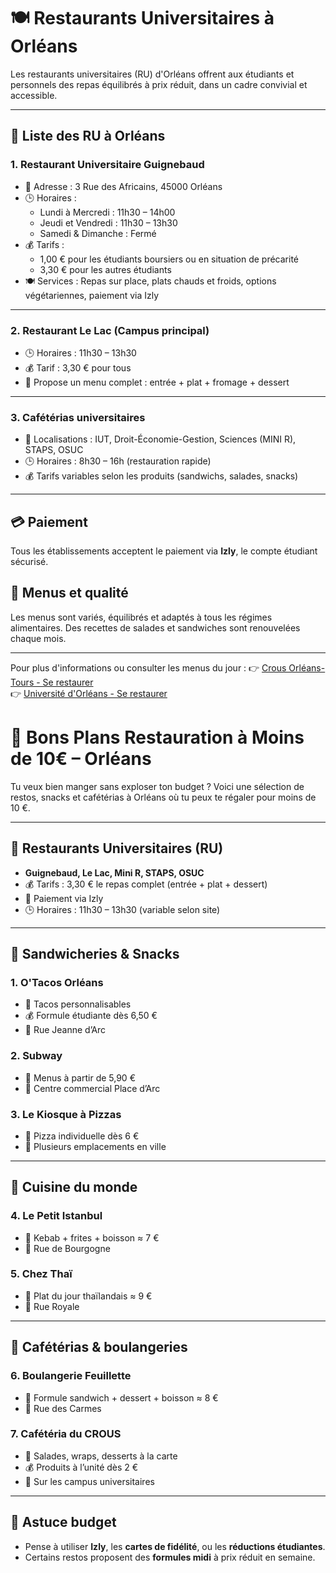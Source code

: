 # 🍽️ Restaurants Universitaires à Orléans

Les restaurants universitaires (RU) d'Orléans offrent aux étudiants et personnels des repas équilibrés à prix réduit, dans un cadre convivial et accessible.

---

## 🏫 Liste des RU à Orléans

### 1. **Restaurant Universitaire Guignebaud**
- 📍 Adresse : 3 Rue des Africains, 45000 Orléans
- 🕒 Horaires :
  - Lundi à Mercredi : 11h30 – 14h00
  - Jeudi et Vendredi : 11h30 – 13h30
  - Samedi & Dimanche : Fermé
- 💰 Tarifs :
  - 1,00 € pour les étudiants boursiers ou en situation de précarité
  - 3,30 € pour les autres étudiants
- 🍽️ Services : Repas sur place, plats chauds et froids, options végétariennes, paiement via Izly

---

### 2. **Restaurant Le Lac (Campus principal)**
- 🕒 Horaires : 11h30 – 13h30
- 💰 Tarif : 3,30 € pour tous
- 📌 Propose un menu complet : entrée + plat + fromage + dessert

---

### 3. **Cafétérias universitaires**
- 📍 Localisations : IUT, Droit-Économie-Gestion, Sciences (MINI R), STAPS, OSUC
- 🕒 Horaires : 8h30 – 16h (restauration rapide)
- 💰 Tarifs variables selon les produits (sandwichs, salades, snacks)

---

## 💳 Paiement
Tous les établissements acceptent le paiement via **Izly**, le compte étudiant sécurisé.

## 🥗 Menus et qualité
Les menus sont variés, équilibrés et adaptés à tous les régimes alimentaires. Des recettes de salades et sandwiches sont renouvelées chaque mois.

---

Pour plus d'informations ou consulter les menus du jour :
👉 [Crous Orléans-Tours - Se restaurer](https://www.crous-orleans-tours.fr/se-restaurer/)  
👉 [Université d'Orléans - Se restaurer](https://www.univ-orleans.fr/fr/jpo/se-restaurer)

# 🥪 Bons Plans Restauration à Moins de 10€ – Orléans

Tu veux bien manger sans exploser ton budget ? Voici une sélection de restos, snacks et cafétérias à Orléans où tu peux te régaler pour moins de 10 €.

---

## 🍛 Restaurants Universitaires (RU)
- **Guignebaud, Le Lac, Mini R, STAPS, OSUC**
- 💰 Tarifs : 3,30 € le repas complet (entrée + plat + dessert)
- 📱 Paiement via Izly
- 🕒 Horaires : 11h30 – 13h30 (variable selon site)

---

## 🥙 Sandwicheries & Snacks
### 1. **O'Tacos Orléans**
- 🌯 Tacos personnalisables
- 💰 Formule étudiante dès 6,50 €
- 📍 Rue Jeanne d’Arc

### 2. **Subway**
- 🥪 Menus à partir de 5,90 €
- 📍 Centre commercial Place d’Arc

### 3. **Le Kiosque à Pizzas**
- 🍕 Pizza individuelle dès 6 €
- 📍 Plusieurs emplacements en ville

---

## 🍜 Cuisine du monde
### 4. **Le Petit Istanbul**
- 🥙 Kebab + frites + boisson ≈ 7 €
- 📍 Rue de Bourgogne

### 5. **Chez Thaï**
- 🍛 Plat du jour thaïlandais ≈ 9 €
- 📍 Rue Royale

---

## 🥗 Cafétérias & boulangeries
### 6. **Boulangerie Feuillette**
- 🥖 Formule sandwich + dessert + boisson ≈ 8 €
- 📍 Rue des Carmes

### 7. **Cafétéria du CROUS**
- 🥗 Salades, wraps, desserts à la carte
- 💰 Produits à l’unité dès 2 €
- 📍 Sur les campus universitaires

---

## 🧃 Astuce budget
- Pense à utiliser **Izly**, les **cartes de fidélité**, ou les **réductions étudiantes**.
- Certains restos proposent des **formules midi** à prix réduit en semaine.

